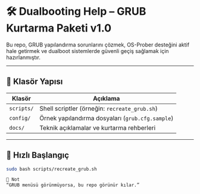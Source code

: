# 🛠️ Dualbooting Help – GRUB Kurtarma Paketi v1.0

Bu repo, GRUB yapılandırma sorunlarını çözmek, OS-Prober desteğini aktif hale getirmek ve dualboot sistemlerde güvenli geçiş sağlamak için hazırlanmıştır.

---

## 📁 Klasör Yapısı

| Klasör | Açıklama |
|--------|----------|
| `scripts/` | Shell scriptler (örneğin: `recreate_grub.sh`) |
| `config/` | Örnek yapılandırma dosyaları (`grub.cfg.sample`) |
| `docs/` | Teknik açıklamalar ve kurtarma rehberleri |

---

## 🚀 Hızlı Başlangıç

```bash
sudo bash scripts/recreate_grub.sh

🧠 Not
“GRUB menüsü görünmüyorsa, bu repo görünür kılar.”



